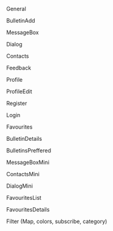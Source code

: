 General

BulletinAdd

MessageBox

Dialog

Contacts

Feedback

Profile

ProfileEdit

Register

Login

Favourites

BulletinDetails

BulletinsPreffered

MessageBoxMini

ContactsMini

DialogMini

FavouritesList

FavouritesDetails

Filter (Map, colors, subscribe, category)
